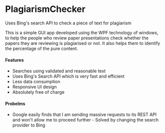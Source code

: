 # PlagiarismChecker
Uses Bing's search API to check a piece of text for plagiarism

This is a simple GUI app developed using the WPF technology of windows, to help the people who review paper presentations check whether the papers they are reviewing is plagiarised or not. It also helps them to identify the percentage of the pure content.

<h4>Features</h4>
<ul>
  <li>Searches using validated and reasonable text
  <li>Uses Bing's Search API which is very fast and efficient
  <li>Less data consumption
  <li>Responsive UI design
  <li>Absolutely free of charge
</ul>

<h4>Probelms</h4>
<ul>
  <li>Google easily finds that I am sending massive requests to its REST API and won't allow me to proceed further - Solved by changing the search provider to Bing
</ul>
